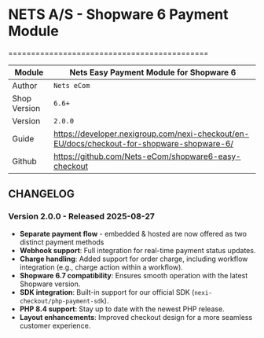 # NETS A/S - Shopware 6 Payment Module
============================================

|Module | Nets Easy Payment Module for Shopware 6
|------|----------
|Author | `Nets eCom`
|Shop Version | `6.6+`
|Version | `2.0.0`
|Guide | https://developer.nexigroup.com/nexi-checkout/en-EU/docs/checkout-for-shopware-shopware-6/
|Github | https://github.com/Nets-eCom/shopware6-easy-checkout

## CHANGELOG

### Version 2.0.0 - Released 2025-08-27

- **Separate payment flow** - embedded & hosted are now offered as two distinct payment methods
- **Webhook support**: Full integration for real-time payment status updates.
- **Charge handling**: Added support for order charge, including workflow integration (e.g., charge action within a workflow).
- **Shopware 6.7 compatibility**: Ensures smooth operation with the latest Shopware version.
- **SDK integration**: Built-in support for our official SDK (`nexi-checkout/php-payment-sdk`).
- **PHP 8.4 support**: Stay up to date with the newest PHP release.
- **Layout enhancements**: Improved checkout design for a more seamless customer experience.